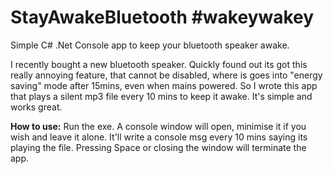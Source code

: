 # StayAwakeBluetooth #wakeywakey 
Simple C# .Net Console app to keep your bluetooth speaker awake.

I recently bought a new bluetooth speaker.  Quickly found out its got this really annoying feature, that cannot be disabled, where is goes into "energy saving" mode after 15mins, even when mains powered.
So I wrote this app that plays a silent mp3 file every 10 mins to keep it awake.
It's simple and works great.

**How to use:**
Run the exe. A console window will open, minimise it if you wish and leave it alone.
It'll write a console msg every 10 mins saying its playing the file.
Pressing Space or closing the window will terminate the app.
